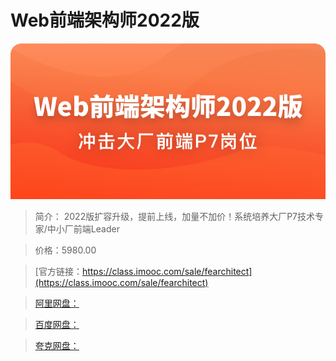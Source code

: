 # Web前端架构师2022版

![img](../../assets/61727cf00920937a06960344.jpg)

> 简介： 2022版扩容升级，提前上线，加量不加价！系统培养大厂P7技术专家/中小厂前端Leader

> 价格：5980.00

> [官方链接：https://class.imooc.com/sale/fearchitect](https://class.imooc.com/sale/fearchitect)

> [阿里网盘：](https://www.aliyundrive.com/s/QTLupzgDi9M)

> [百度网盘：]()

> [夸克网盘：]()
